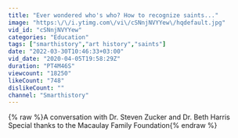 ```yaml
---
title: "Ever wondered who's who? How to recognize saints..."
image: "https:\/\/i.ytimg.com\/vi\/cSNnjNVYYew\/hqdefault.jpg"
vid_id: "cSNnjNVYYew"
categories: "Education"
tags: ["smarthistory","art history","saints"]
date: "2022-03-30T10:46:33+03:00"
vid_date: "2020-04-05T19:58:29Z"
duration: "PT4M46S"
viewcount: "18250"
likeCount: "748"
dislikeCount: ""
channel: "Smarthistory"
---
```

{% raw %}A conversation with Dr. Steven Zucker and Dr. Beth Harris<br />Special thanks to the Macaulay Family Foundation{% endraw %}
